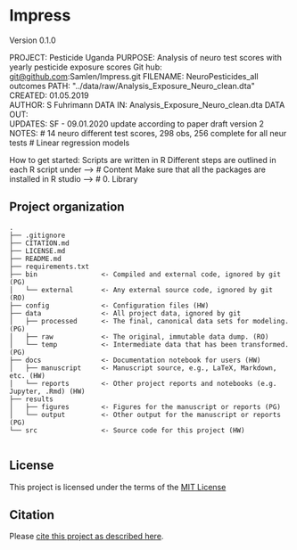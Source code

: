 # Impress

Version 0.1.0

PROJECT:	  Pesticide Uganda
PURPOSE: 	  Analysis of neuro test scores with yearly pesticide exposure scores
Git hub:    git@github.com:Samlen/Impress.git
FILENAME:   NeuroPesticides_all outcomes
PATH:		    "../data/raw/Analysis_Exposure_Neuro_clean.dta"
CREATED: 	  01.05.2019       
AUTHOR:     S Fuhrimann
DATA IN:  	Analysis_Exposure_Neuro_clean.dta
DATA OUT: 	
UPDATES:	  SF - 09.01.2020 update according to paper draft version 2
NOTES:	    # 14 neuro different test scores, 298 obs, 256 complete for all neur tests
            # Linear regression models
            
How to get started:
  Scripts are written in R
  Different steps are outlined in each R script under --> # Content
  Make sure that all the packages are installed in R studio --> # 0. Library

## Project organization

```
.
├── .gitignore
├── CITATION.md
├── LICENSE.md
├── README.md
├── requirements.txt
├── bin                <- Compiled and external code, ignored by git (PG)
│   └── external       <- Any external source code, ignored by git (RO)
├── config             <- Configuration files (HW)
├── data               <- All project data, ignored by git
│   ├── processed      <- The final, canonical data sets for modeling. (PG)
│   ├── raw            <- The original, immutable data dump. (RO)
│   └── temp           <- Intermediate data that has been transformed. (PG)
├── docs               <- Documentation notebook for users (HW)
│   ├── manuscript     <- Manuscript source, e.g., LaTeX, Markdown, etc. (HW)
│   └── reports        <- Other project reports and notebooks (e.g. Jupyter, .Rmd) (HW)
├── results
│   ├── figures        <- Figures for the manuscript or reports (PG)
│   └── output         <- Other output for the manuscript or reports (PG)
└── src                <- Source code for this project (HW)


```


## License

This project is licensed under the terms of the [MIT License](/LICENSE.md)

## Citation

Please [cite this project as described here](/CITATION.md).
